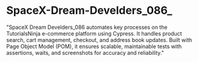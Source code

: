 # SpaceX-Dream-Develders_086_
"SpaceX Dream Develders_086 automates key processes on the TutorialsNinja e-commerce platform using Cypress. It handles product search, cart management, checkout, and address book updates. Built with Page Object Model (POM), it ensures scalable, maintainable tests with assertions, waits, and screenshots for accuracy and reliability."
